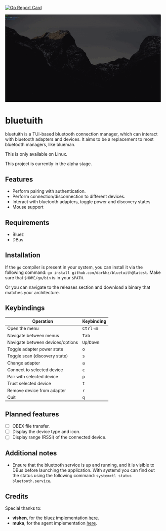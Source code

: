 [![Go Report Card](https://goreportcard.com/badge/github.com/darkhz/bluetuith)](https://goreportcard.com/report/github.com/darkhz/bluetuith)

![demo](demo/demo.gif)

# bluetuith
bluetuith is a TUI-based bluetooth connection manager, which can interact with bluetooth adapters and devices.
It aims to be a replacement to most bluetooth managers, like blueman.

This is only available on Linux.

This project is currently in the alpha stage.

## Features
- Perform pairing with authentication.
- Perform connection/disconnection to different devices.
- Interact with bluetooth adapters, toggle power and discovery states
- Mouse support

## Requirements
- Bluez
- DBus

## Installation
If the `go` compiler is present in your system, you can install it via the following command:
`go install github.com/darkhz/bluetuith@latest`. Make sure that `$HOME/go/bin` is in your `$PATH`.

Or you can navigate to the releases section and download a binary that matches your architecture.

## Keybindings
|Operation                       |Keybinding                   |
|--------------------------------|-----------------------------|
|Open the menu                   |<kbd>Ctrl</kbd>+<kbd>m</kbd> |
|Navigate between menus          |<kbd>Tab</kbd>               |
|Navigate between devices/options|<kbd>Up</kbd>/<kbd>Down</kbd>|
|Toggle adapter power state      |<kbd>o</kbd>                 |
|Toggle scan (discovery state)   |<kbd>s</kbd>                 |
|Change adapter                  |<kbd>a</kbd>                 |
|Connect to selected device      |<kbd>c</kbd>                 |
|Pair with selected device       |<kbd>p</kbd>                 |
|Trust selected device           |<kbd>t</kbd>                 |
|Remove device from adapter      |<kbd>r</kbd>                 |
|Quit                            |<kbd>q</kbd>                 |

## Planned features

 - [ ] OBEX file transfer.
 - [ ] Display the device type and icon.
 - [ ] Display range (RSSI) of the connected device.

## Additional notes
- Ensure that the bluetooth service is up and running, and it is visible to DBus before launching the application. With systemd you can find out the status using the following command: `systemctl status bluetooth.service`.

## Credits
Special thanks to:
- **vishen**, for the bluez implementation [here](https://github.com/vishen/sluez/blob/master/bluez/device.go).
- **muka**, for the agent implementation [here](https://github.com/muka/go-bluetooth/blob/master/bluez/profile/agent/agent_simple.go).
